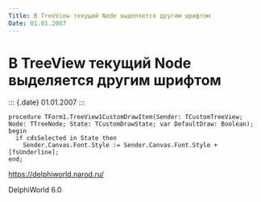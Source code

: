 ```yaml
---
Title: В TreeView текущий Node выделяется другим шрифтом
Date: 01.01.2007
---
```



В TreeView текущий Node выделяется другим шрифтом
=================================================

::: {.date}
01.01.2007
:::

    procedure TForm1.TreeView1CustomDrawItem(Sender: TCustomTreeView;
    Node: TTreeNode; State: TCustomDrawState; var DefaultDraw: Boolean);
    begin
      if cdsSelected in State then
        Sender.Canvas.Font.Style := Sender.Canvas.Font.Style + [fsUnderline];
    end;
     

<https://delphiworld.narod.ru/>

DelphiWorld 6.0
